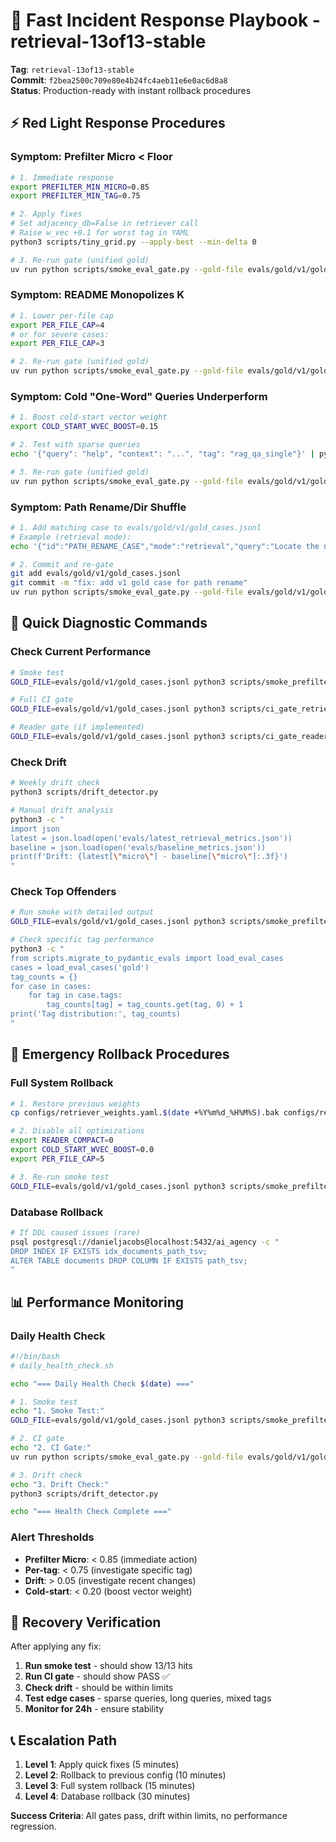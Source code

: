 # 🚨 Fast Incident Response Playbook - retrieval-13of13-stable

**Tag**: `retrieval-13of13-stable`  
**Commit**: `f2bea2500c709e80e4b24fc4aeb11e6e0ac6d8a8`  
**Status**: Production-ready with instant rollback procedures

## ⚡ **Red Light Response Procedures**

### **Symptom: Prefilter Micro < Floor**
```bash
# 1. Immediate response
export PREFILTER_MIN_MICRO=0.85
export PREFILTER_MIN_TAG=0.75

# 2. Apply fixes
# Set adjacency_db=False in retriever call
# Raise w_vec +0.1 for worst tag in YAML
python3 scripts/tiny_grid.py --apply-best --min-delta 0

# 3. Re-run gate (unified gold)
uv run python scripts/smoke_eval_gate.py --gold-file evals/gold/v1/gold_cases.jsonl --gold-size 30
```

### **Symptom: README Monopolizes K**
```bash
# 1. Lower per-file cap
export PER_FILE_CAP=4
# or for severe cases:
export PER_FILE_CAP=3

# 2. Re-run gate (unified gold)
uv run python scripts/smoke_eval_gate.py --gold-file evals/gold/v1/gold_cases.jsonl --gold-size 30
```

### **Symptom: Cold "One-Word" Queries Underperform**
```bash
# 1. Boost cold-start vector weight
export COLD_START_WVEC_BOOST=0.15

# 2. Test with sparse queries
echo '{"query": "help", "context": "...", "tag": "rag_qa_single"}' | python3 scripts/run_reader.py --model local

# 3. Re-run gate (unified gold)
uv run python scripts/smoke_eval_gate.py --gold-file evals/gold/v1/gold_cases.jsonl --gold-size 30
```

### **Symptom: Path Rename/Dir Shuffle**
```bash
# 1. Add matching case to evals/gold/v1/gold_cases.jsonl
# Example (retrieval mode):
echo '{"id":"PATH_RENAME_CASE","mode":"retrieval","query":"Locate the new file path for ...","tags":["rag_qa_single"],"expected_files":["docs/new/path.md"],"globs":["docs/**/*.md"]}' >> evals/gold/v1/gold_cases.jsonl

# 2. Commit and re-gate
git add evals/gold/v1/gold_cases.jsonl
git commit -m "fix: add v1 gold case for path rename"
uv run python scripts/smoke_eval_gate.py --gold-file evals/gold/v1/gold_cases.jsonl --gold-size 30
```

## 🔧 **Quick Diagnostic Commands**

### **Check Current Performance**
```bash
# Smoke test
GOLD_FILE=evals/gold/v1/gold_cases.jsonl python3 scripts/smoke_prefilter.py

# Full CI gate
GOLD_FILE=evals/gold/v1/gold_cases.jsonl python3 scripts/ci_gate_retrieval.py

# Reader gate (if implemented)
GOLD_FILE=evals/gold/v1/gold_cases.jsonl python3 scripts/ci_gate_reader.py
```

### **Check Drift**
```bash
# Weekly drift check
python3 scripts/drift_detector.py

# Manual drift analysis
python3 -c "
import json
latest = json.load(open('evals/latest_retrieval_metrics.json'))
baseline = json.load(open('evals/baseline_metrics.json'))
print(f'Drift: {latest[\"micro\"] - baseline[\"micro\"]:.3f}')
"
```

### **Check Top Offenders**
```bash
# Run smoke with detailed output
GOLD_FILE=evals/gold/v1/gold_cases.jsonl python3 scripts/smoke_prefilter.py --verbose

# Check specific tag performance
python3 -c "
from scripts.migrate_to_pydantic_evals import load_eval_cases
cases = load_eval_cases('gold')
tag_counts = {}
for case in cases:
    for tag in case.tags:
        tag_counts[tag] = tag_counts.get(tag, 0) + 1
print('Tag distribution:', tag_counts)
"
```

## 🚨 **Emergency Rollback Procedures**

### **Full System Rollback**
```bash
# 1. Restore previous weights
cp configs/retriever_weights.yaml.$(date +%Y%m%d_%H%M%S).bak configs/retriever_weights.yaml

# 2. Disable all optimizations
export READER_COMPACT=0
export COLD_START_WVEC_BOOST=0.0
export PER_FILE_CAP=5

# 3. Re-run smoke test
GOLD_FILE=evals/gold/v1/gold_cases.jsonl python3 scripts/smoke_prefilter.py
```

### **Database Rollback**
```bash
# If DDL caused issues (rare)
psql postgresql://danieljacobs@localhost:5432/ai_agency -c "
DROP INDEX IF EXISTS idx_documents_path_tsv;
ALTER TABLE documents DROP COLUMN IF EXISTS path_tsv;
"
```

## 📊 **Performance Monitoring**

### **Daily Health Check**
```bash
#!/bin/bash
# daily_health_check.sh

echo "=== Daily Health Check $(date) ==="

# 1. Smoke test
echo "1. Smoke Test:"
GOLD_FILE=evals/gold/v1/gold_cases.jsonl python3 scripts/smoke_prefilter.py

# 2. CI gate
echo "2. CI Gate:"
uv run python scripts/smoke_eval_gate.py --gold-file evals/gold/v1/gold_cases.jsonl --gold-size 30

# 3. Drift check
echo "3. Drift Check:"
python3 scripts/drift_detector.py

echo "=== Health Check Complete ==="
```

### **Alert Thresholds**
- **Prefilter Micro**: < 0.85 (immediate action)
- **Per-tag**: < 0.75 (investigate specific tag)
- **Drift**: > 0.05 (investigate recent changes)
- **Cold-start**: < 0.20 (boost vector weight)

## 🔄 **Recovery Verification**

After applying any fix:

1. **Run smoke test** - should show 13/13 hits
2. **Run CI gate** - should show PASS ✅
3. **Check drift** - should be within limits
4. **Test edge cases** - sparse queries, long queries, mixed tags
5. **Monitor for 24h** - ensure stability

## 📞 **Escalation Path**

1. **Level 1**: Apply quick fixes (5 minutes)
2. **Level 2**: Rollback to previous config (10 minutes)
3. **Level 3**: Full system rollback (15 minutes)
4. **Level 4**: Database rollback (30 minutes)

**Success Criteria**: All gates pass, drift within limits, no performance regression.
